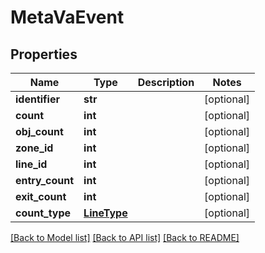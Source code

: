 # MetaVaEvent

## Properties
Name | Type | Description | Notes
------------ | ------------- | ------------- | -------------
**identifier** | **str** |  | [optional] 
**count** | **int** |  | [optional] 
**obj_count** | **int** |  | [optional] 
**zone_id** | **int** |  | [optional] 
**line_id** | **int** |  | [optional] 
**entry_count** | **int** |  | [optional] 
**exit_count** | **int** |  | [optional] 
**count_type** | [**LineType**](LineType.md) |  | [optional] 

[[Back to Model list]](../README.md#documentation-for-models) [[Back to API list]](../README.md#documentation-for-api-endpoints) [[Back to README]](../README.md)

